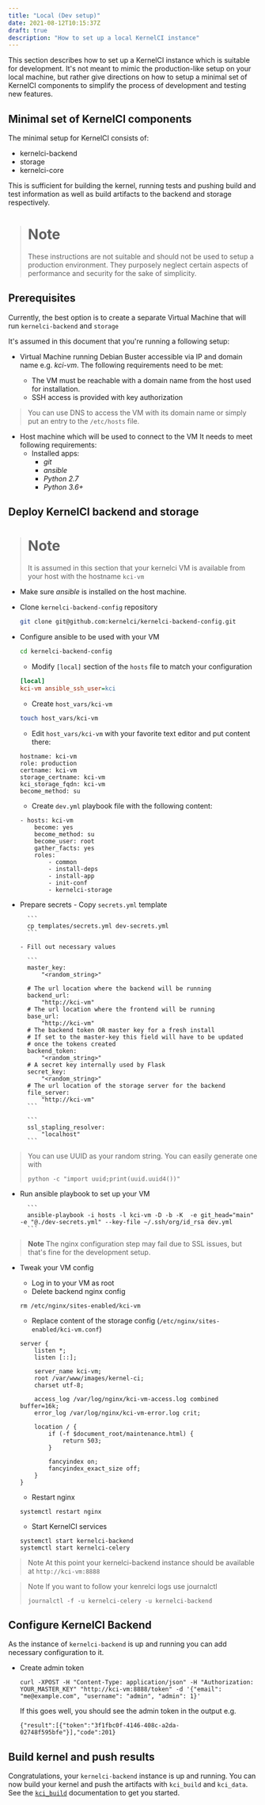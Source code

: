 ```yaml
---
title: "Local (Dev setup)"
date: 2021-08-12T10:15:37Z
draft: true
description: "How to set up a local KernelCI instance"
---
```


This section describes how to set up a KernelCI instance which is suitable for development. It's not meant to mimic the production-like setup on your local machine, but rather give directions on how to setup a minimal set of KernelCI components to simplify the process of development and testing new features.

## Minimal set of KernelCI components

The minimal setup for KernelCI consists of:

- kernelci-backend
- storage
- kernelci-core

This is sufficient for building the kernel, running tests and pushing build and test information as well as build artifacts to the backend and storage respectively.

> # Note
> These instructions are not suitable and should not be used to setup a production environment. They purposely neglect certain aspects of performance and security for the sake of simplicity.

## Prerequisites

Currently, the best option is to create a separate Virtual Machine that will run `kernelci-backend` and `storage`

It's assumed in this document that you're running a following setup:

- Virtual Machine running Debian Buster accessible via IP and domain name e.g. _kci-vm_. The following requirements need to be met:

   - The VM must be reachable with a domain name from the host used for installation.
   - SSH access is provided with key authorization

> You can use DNS to access the VM with its domain name or simply put an entry to the `/etc/hosts` file.

- Host machine which will be used to connect to the VM
   It needs to meet following requirements:
    - Installed apps:
      - _git_
      - _ansible_
      - _Python 2.7_
      - _Python 3.6+_

## Deploy KernelCI backend and storage

> # Note
> It is assumed in this section that your kernelci VM is available from your host with the hostname `kci-vm`

- Make sure _ansible_ is installed on the host machine.
- Clone `kernelci-backend-config` repository

    ```bash
    git clone git@github.com:kernelci/kernelci-backend-config.git
    ```

- Configure ansible to be used with your VM

    ```bash
    cd kernelci-backend-config
    ```

    - Modify `[local]` section of the `hosts` file to match your configuration

    ```ini
    [local]
    kci-vm ansible_ssh_user=kci
    ```

    - Create `host_vars/kci-vm`

    ```bash
    touch host_vars/kci-vm
    ```

    - Edit `host_vars/kci-vm` with your favorite text editor and put content there:

    ```
    hostname: kci-vm 
    role: production
    certname: kci-vm
    storage_certname: kci-vm
    kci_storage_fqdn: kci-vm
    become_method: su
    ```

    - Create `dev.yml` playbook file with the following content:

    ```
    - hosts: kci-vm
        become: yes
        become_method: su
        become_user: root
        gather_facts: yes
        roles:
            - common
            - install-deps
            - install-app
            - init-conf
            - kernelci-storage

    ```

- Prepare secrets
      - Copy `secrets.yml` template

        ```
        cp templates/secrets.yml dev-secrets.yml
        ```

      - Fill out necessary values

        ```
        master_key:
            "<random_string>"

        # The url location where the backend will be running
        backend_url:
            "http://kci-vm"
        # The url location where the frontend will be running
        base_url:
            "http://kci-vm"
        # The backend token OR master key for a fresh install
        # If set to the master-key this field will have to be updated
        # once the tokens created
        backend_token:
            "<random_string>"
        # A secret key internally used by Flask
        secret_key:
            "<random_string>"
        # The url location of the storage server for the backend
        file_server:
            "http://kci-vm"
        ```

        ```
        ssl_stapling_resolver:
            "localhost"
        ```


> You can use UUID as your random string. You can easily generate one with
> ```
> python -c "import uuid;print(uuid.uuid4())"
> ```

- Run ansible playbook to set up your VM

        ```
        ansible-playbook -i hosts -l kci-vm -D -b -K  -e git_head="main" -e "@./dev-secrets.yml" --key-file ~/.ssh/org/id_rsa dev.yml
        ```

> **Note** The nginx configuration step may fail due to SSL issues, but that's fine for the development setup.

- Tweak your VM config

    - Log in to your VM as root
    - Delete backend nginx config

    ```
    rm /etc/nginx/sites-enabled/kci-vm
    ```

    - Replace content of the storage config (`/etc/nginx/sites-enabled/kci-vm.conf`)

    ```
    server {
        listen *;
        listen [::];

        server_name kci-vm;
        root /var/www/images/kernel-ci;
        charset utf-8;

        access_log /var/log/nginx/kci-vm-access.log combined buffer=16k;
        error_log /var/log/nginx/kci-vm-error.log crit;

        location / {
            if (-f $document_root/maintenance.html) {
                return 503;
            }

            fancyindex on;
            fancyindex_exact_size off;
        }
    }

    ```

    - Restart nginx

    ```
    systemctl restart nginx
    ```

    - Start KernelCI services

    ```
    systemctl start kernelci-backend
    systemctl start kernelci-celery
    ```

> Note
> At this point your kernelci-backend instance should be available at `http://kci-vm:8888`

> Note
> If you want to follow your kenrelci logs use journalctl
> ```
> journalctl -f -u kernelci-celery -u kernelci-backend
> ```

## Configure KernelCI Backend

As the instance of `kernelci-backend` is up and running you can add necessary configuration to it.

- Create admin token

    ```
    curl -XPOST -H "Content-Type: application/json" -H "Authorization: YOUR_MASTER_KEY" "http://kci-vm:8888/token" -d '{"email": "me@example.com", "username": "admin", "admin": 1}'
    ```

    If this goes well, you should see the admin token in the output
    e.g.

    ```
    {"result":[{"token":"3f1fbc0f-4146-408c-a2da-02748f595bfe"}],"code":201}
    ```

## Build kernel and push results

Congratulations, your `kernelci-backend` instance is up and running.
You can now build your kernel and push the artifacts with `kci_build` and `kci_data`.
See the [`kci_build`](https://github.com/kernelci/kernelci-core/blob/main/kci_build) documentation to get you started.

